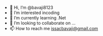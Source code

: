 - 👋 Hi, I’m @bavaji8123
- 👀 I’m interested incoding
- 🌱 I’m currently learning .Net
- 💞️ I’m looking to collaborate on ...
- 📫 How to reach me issacbavaji@gmail.com

<!---
bavaji8123/bavaji8123 is a ✨ special ✨ repository because its `README.md` (this file) appears on your GitHub profile.
You can click the Preview link to take a look at your changes.
--->
